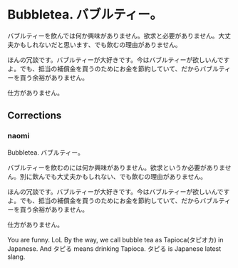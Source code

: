 # Bubbletea. バブルティー。

バブルティーを飲んでは何か興味がありません。欲求と必要がありません。大丈夫かもしれないだと思います、でも飲むの理由がありません。

ほんの冗談です。バブルティーが大好きです。今はバブルティーが欲しいんですよ。でも、抵当の補償金を買うのためにお金を節約していて、だからバブルティーを買う余裕がありません。

仕方がありません。


## Corrections


### naomi

Bubbletea. バブルティー。

バブルティーを飲むのには何か興味がありません。欲求というか必要がありません。別に飲んでも大丈夫かもしれない、でも飲むの理由がありません。

ほんの冗談です。バブルティーが大好きです。今はバブルティーが欲しいんですよ。でも、抵当の補償金を買うのためにお金を節約していて、だからバブルティーを買う余裕がありません。

仕方がありません。　

You are funny. LoL
By the way, we call bubble tea as Tapioca(タピオカ) in Japanese. And タピる means drinking Tapioca. タピる is Japanese latest slang.